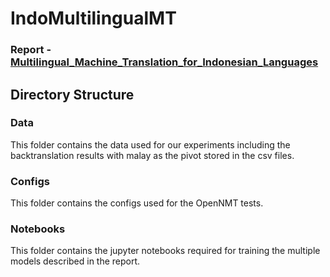 # IndoMultilingualMT

### Report - [Multilingual_Machine_Translation_for_Indonesian_Languages](Final_Report.pdf)

## Directory Structure

### Data 
This folder contains the data used for our experiments including the backtranslation results with malay as the pivot stored in the csv files.

### Configs
This folder contains the configs used for the OpenNMT tests.

### Notebooks
This folder contains the jupyter notebooks required for training the multiple models described in the report.
